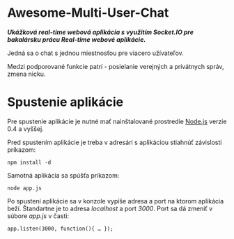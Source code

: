 Awesome-Multi-User-Chat
=======================

***Ukážková real-time webová aplikácia s využitím Socket.IO pre bakalársku prácu Real-time webové aplikácie.***

Jedná sa o chat s jednou miestnosťou pre viacero užívateľov.   

Medzi podporované funkcie patrí - posielanie verejných a privátnych správ, zmena nicku.

# Spustenie aplikácie

Pre spustenie aplikácie je nutné mať nainštalované prostredie [Node.js](http://nodejs.org/) verzie 0.4 a vyššej.

Pred spustením aplikácie je treba v adresári s aplikáciou stiahnúť závislosti príkazom:

	npm install -d

Samotná aplikácia sa spúšťa príkazom:

	node app.js

Po spustení aplikácie sa v konzole vypíše adresa a port na ktorom aplikácia beží. Štandartne je to adresa *localhost* a port *3000*. Port sa dá zmeniť v súbore *app.js* v časti:

	app.listen(3000, function(){ … });